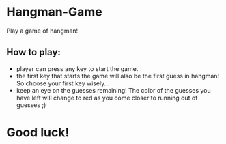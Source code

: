 # Hangman-Game
Play a game of hangman!

## How to play:
- player can press any key to start the game.
- the first key that starts the game will also be the first guess in hangman! So choose your first key wisely...
- keep an eye on the guesses remaining! The color of the guesses you have left will change to red as you come closer to running out of guesses ;)

# Good luck!
